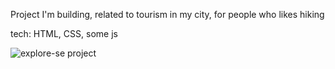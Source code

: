 Project I'm building, related to tourism in my city, for people who likes hiking

tech: HTML, CSS, some js



![explore-se project](https://user-images.githubusercontent.com/94330445/161068857-ec338e00-2a0e-4dec-8061-f17d272045fd.png)
